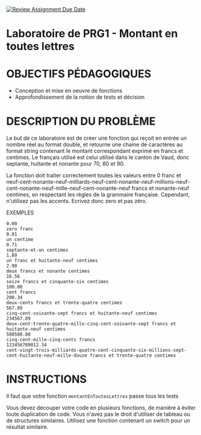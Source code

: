 [![Review Assignment Due Date](https://classroom.github.com/assets/deadline-readme-button-24ddc0f5d75046c5622901739e7c5dd533143b0c8e959d652212380cedb1ea36.svg)](https://classroom.github.com/a/BLu8zBhv)
# Laboratoire de PRG1 - Montant en toutes lettres 

# OBJECTIFS PÉDAGOGIQUES

* Conception et mise en oeuvre de fonctions
* Approfondissement de la notion de tests et décision

# DESCRIPTION DU PROBLÈME

Le but de ce laboratoire est de créer une fonction qui reçoit en entrée un nombre réel au format double, et retourne une chaine de caractères au format string contenant le montant correspondant exprimé en francs et centimes. Le français utilisé est celui utilisé dans le canton de Vaud, donc septante, huitante et nonante pour 70, 80 et 90.

La fonction doit traiter correctement toutes les valeurs entre 0 franc et neuf-cent-nonante-neuf-milliards-neuf-cent-nonante-neuf-millions-neuf-cent-nonante-neuf-mille-neuf-cent-nonante-neuf francs et nonante-neuf centimes, en respectant les règles de la grammaire française. Cependant, n'utilisez pas les accents. Ecrivez donc zero et pas zéro.

EXEMPLES

    0.00
    zero franc
    0.01
    un centime
    0.71
    septante-et-un centimes
    1.89
    un franc et huitante-neuf centimes
    2.90
    deux francs et nonante centimes
    16.56
    seize francs et cinquante-six centimes
    100.00
    cent francs
    200.34
    deux-cents francs et trente-quatre centimes
    567.89
    cinq-cent-soixante-sept francs et huitante-neuf centimes
    234567.89
    deux-cent-trente-quatre-mille-cinq-cent-soixante-sept francs et huitante-neuf centimes
    500500.00
    cinq-cent-mille-cinq-cents francs
    123456789012.34
    cent-vingt-trois-milliards-quatre-cent-cinquante-six-millions-sept-cent-huitante-neuf-mille-douze francs et trente-quatre centimes

# INSTRUCTIONS

Il faut que votre fonction `montantEnToutesLettres` passe tous les tests 

Vous devez découper votre code en plusieurs fonctions, de manière à éviter toute duplication de code.
Vous n'avez pas le droit d'utiliser de tableau ou de structures similaires. Utilisez une fonction contenant 
un switch pour un résultat similaire.

